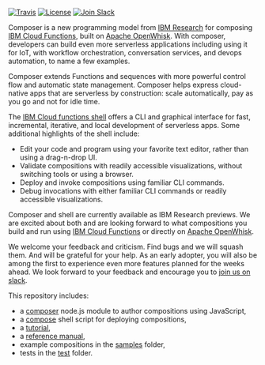 [![Travis](https://travis-ci.org/ibm-functions/composer.svg?branch=master)](https://travis-ci.org/ibm-functions/composer)
[![License](https://img.shields.io/badge/license-Apache%202.0-blue.svg)](https://opensource.org/licenses/Apache-2.0)
[![Join Slack](https://img.shields.io/badge/join-slack-9B69A0.svg)](http://slack.openwhisk.org/)

Composer is a new programming model from [IBM
Research](https://ibm.biz/serverless-research) for composing [IBM
Cloud Functions](https://ibm.biz/openwhisk), built on [Apache
OpenWhisk](https://github.com/apache/incubator-openwhisk).
With composer, developers can build even more
serverless applications including using it for IoT, with workflow
orchestration, conversation services, and devops automation, to name a
few examples.

Composer extends Functions and sequences with more powerful control
flow and automatic state management.
Composer helps express cloud-native apps that are serverless by
construction: scale automatically, pay as you go and not for idle time.

The [IBM Cloud functions shell](https://github.com/ibm-functions/shell)
offers a CLI and graphical interface for fast, incremental, iterative,
and local development of serverless apps. Some additional highlights
of the shell include:

* Edit your code and program using your favorite text editor, rather than using a drag-n-drop UI.
* Validate compositions with readily accessible visualizations, without switching tools or using a browser.
* Deploy and invoke compositions using familiar CLI commands.
* Debug invocations with either familiar CLI commands or readily accessible visualizations.

Composer and shell are currently available as IBM Research
previews. We are excited about both and are looking forward to what
compositions you build and run using [IBM Cloud
Functions](https://ibm.biz/openwhisk) or directly on [Apache
OpenWhisk](https://github.com/apache/incubator-openwhisk).

We welcome your feedback and criticism. Find bugs and we will squash
them. And will be grateful for your help. As an early adopter, you
will also be among the first to experience even more features planned
for the weeks ahead. We look forward to your feedback and encourage
you to [join us on slack](http://ibm.biz/composer-users).

This repository includes:

 * a [composer](composer.js) node.js module to author compositions using JavaScript,
 * a [compose](bin/compose) shell script for deploying compositions,
 * a [tutorial](docs/README.md),
 * a [reference manual](docs/COMPOSER.md),
 * example compositions in the [samples](samples) folder,
 * tests in the [test](test) folder.

